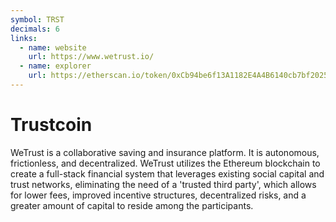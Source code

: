 ```yaml
---
symbol: TRST
decimals: 6
links:
  - name: website
    url: https://www.wetrust.io/
  - name: explorer
    url: https://etherscan.io/token/0xCb94be6f13A1182E4A4B6140cb7bf2025d28e41B
---
```


# Trustcoin

WeTrust is a collaborative saving and insurance platform. It is autonomous, frictionless, and decentralized. WeTrust utilizes the Ethereum blockchain to create a full-stack financial system that leverages existing social capital and trust networks, eliminating the need of a 'trusted third party', which allows for lower fees, improved incentive structures, decentralized risks, and a greater amount of capital to reside among the participants.
